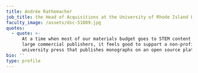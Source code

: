 ```yaml
---
title: Andrée Rathemacher
job_title: the Head of Acquisitions at the University of Rhode Island Library
faculty_image: /assets/dsc-51089.jpg
quotes:
  - quote: >-
      At a time when most of our materials budget goes to STEM content from
      large commercial publishers, it feels good to support a non-profit
      university press that publishes monographs on an open source platform.
bio: ''
type: profile
---
```


